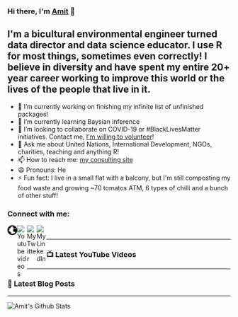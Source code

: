 ### Hi there, I'm [Amit](https://amitkohli.com/) 👋

## I'm a bicultural environmental engineer turned data director and data science educator. I use R for most things, sometimes even correctly! I believe in diversity and have spent my entire 20+ year career working to improve this world or the lives of the people that live in it.

- 🔭 I’m currently working on finishing my infinite list of unfinished packages!
- 🌱 I’m currently learning Baysian inference
- 👯 I’m looking to collaborate on COVID-19 or #BlackLivesMatter initiatives. Contact me, [I'm willing to volunteer](https://amitkohli.com/consulting)!
- 💬 Ask me about United Nations, International Development, NGOs, charities, teaching and anything R!
- 📫 How to reach me: [my consulting site](https://amitkohli.com/consulting)
- 😄 Pronouns: He
- ⚡ Fun fact: I live in a small flat with a balcony, but I'm still composting my food waste and growing ~70 tomatos ATM, 6 types of chilli and a bunch of other stuff!

### Connect with me:

[<img align="left" alt="My website" width="22px" src="https://raw.githubusercontent.com/iconic/open-iconic/master/svg/globe.svg" />][website]
[<img align="left" alt="Youtube videos" width="22px" src="https://cdn.jsdelivr.net/npm/simple-icons@v3/icons/youtube.svg" />][youtube]
[<img align="left" alt="My Twitter" width="22px" src="https://cdn.jsdelivr.net/npm/simple-icons@v3/icons/twitter.svg" />][twitter]
[<img align="left" alt="My LinkedIn" width="22px" src="https://cdn.jsdelivr.net/npm/simple-icons@v3/icons/linkedin.svg" />][linkedin]
<br />

---

### 📺 Latest YouTube Videos
<!-- YOUTUBE:START -->
<!-- YOUTUBE:END -->

---

### 📕 Latest Blog Posts
<!-- BLOG-POST-LIST:START -->
<!-- BLOG-POST-LIST:END -->

---

<img align="left" alt="Amit's Github Stats" src="https://github-readme-stats.codestackr.vercel.app/api?username=datastrategist&show_icons=true&hide_border=true" />

[website]: https://amitkohli.com/consulting
[twitter]: https://twitter.com/vizmonkey
[youtube]: https://www.youtube.com/channel/UCtOLYc3TXNNDp2iTWCM8Wvw
[linkedin]: https://linkedin.com/in/akohli
